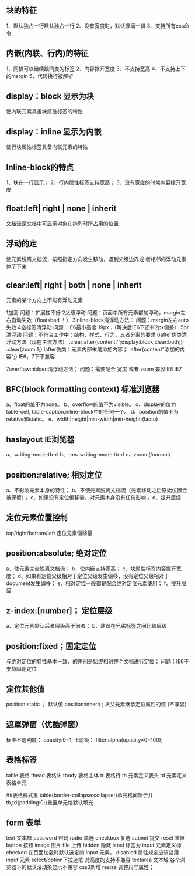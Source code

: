 ## 块的特征
1、默认独占一行默认独占一行
2、没有宽度时，默认撑满一排
3、支持所有css命令

## 内嵌(内联、行内)的特征
1、同排可以继续跟同类的标签
2、内容撑开宽度
3、不支持宽高
4、不支持上下的margin
5、代码换行被解析

## display：block 显示为块
使内联元素具备块属性标签的特性

## display：inline 显示为内嵌
使行块属性标签具备内联元素的特性

## Inline-block的特点
1、块在一行显示；
2、行内属性标签支持宽高；
3、没有宽度的时候内容撑开宽度

## float:left| right | none | inherit
文档流是文档中可显示对象在排列时所占用的位置

## 浮动的定
使元素脱离文档流，按照指定方向发生移动，遇到父级边界或 者相邻的浮动元素停了下来

## clear:left| right | both | none | inherit
元素的某个方向上不能有浮动元素

1加高  问题：扩展性不好
2父级浮动 问题：页面中所有元素都加浮动，margin左右自动失效（floatsbad ！）
3inline-block清浮动方法： 问题：margin左右auto失效
4空标签清浮动 问题：IE6最小高度 19px；（解决后IE6下还有2px偏差）
5br清浮动 问题：不符合工作中：结构、样式、行为，三者分离的要求
6after伪类清浮动方法（现在主流方法）
.clear:after{content:'';display:block;clear:both;}
.clear{zoom:1;}
lafter伪类：元素内部末尾添加内容；
:after{content"添加的内容";} IE6，7下不兼容

7overflow:hidden清浮动方法； 问题：需要配合 宽度 或者 zoom 兼容IE6 IE7

## BFC(block formatting context) 标准浏览器
a、float的值不为none。
b、overflow的值不为visible。
c、display的值为table-cell, table-caption,inline-block中的任何一个。
d、position的值不为relative和static。
e、width|height|min-width|min-height:(!aotu)

## haslayout IE浏览器
a、writing-mode:tb-rl
b、-ms-writing-mode:tb-rl
c、zoom:(!normal)
 
 ## position:relative; 相对定位
a、不影响元素本身的特性；
b、不使元素脱离文档流（元素移动之后原始位置会被保留）；
c、如果没有定位偏移量，对元素本身没有任何影响；
d、提升层级

## 定位元素位置控制
top/right/bottom/left 定位元素偏移量

## position:absolute; 绝对定位
a、使元素完全脱离文档流；
b、使内嵌支持宽高；
c、块属性标签内容撑开宽度；
d、如果有定位父级相对于定位父级发生偏移，没有定位父级相对于 document发生偏移；
e、相对定位一般都是配合绝对定位元素使用；
f、提升层级

## z-index:[number]； 定位层级
a、定位元素默认后者层级高于前者；
b、建议在兄弟标签之间比较层级

## position:fixed；固定定位
与绝对定位的特性基本一致，的差别是始终相对整个文档进行定位；
问题：IE6不支持固定定位

## 定位其他值
position:static ； 默认值
position:inherit ; 从父元素继承定位属性的值 (不兼容)

## 遮罩弹窗（优酷弹窗）
标准不透明度： opacity:0~1; 
IE滤镜： filter:alpha(opacity=0~100); 

## 表格标签
table 表格
thead 表格头
tbody 表格主体
tr 表格行
th 元素定义表头
td 元素定义表格单元

##表格样式重
table{border-collapse:collapse;}单元格间隙合并
th,td{padding:0;}重置单元格默认填充

## form 表单
text 文本框
password 密码
radio 单选
checkbox 复选
submit 提交
reset 重置
button 按钮
image 图片
file 上传
hidden 隐藏
label 标签为 input 元素定义标
checked 在页面加载时默认选定的 input 元素。
disabled 属性规定应该禁用 input 元素
select/option下拉选框 对高度的支持不兼容
textarea 文本域 各个浏览器下的默认滚动条显示不兼容 css3新增 resize 调整尺寸属性；